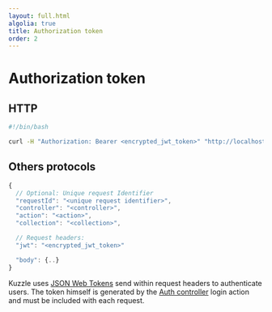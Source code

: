 ```yaml
---
layout: full.html
algolia: true
title: Authorization token
order: 2
---
```


# Authorization token

## HTTP

```bash
#!/bin/bash

curl -H "Authorization: Bearer <encrypted_jwt_token>" "http://localhost:7512/..."
```

## Others protocols

```javascript
{
  // Optional: Unique request Identifier
  "requestId": "<unique request identifier>",
  "controller": "<controller>",
  "action": "<action>",
  "collection": "<collection>",

  // Request headers:
  "jwt": "<encrypted_jwt_token>"

  "body": {..}
}
```

Kuzzle uses [JSON Web Tokens](https://tools.ietf.org/html/rfc7519) send within request headers to authenticate users.
The token himself is generated by the [Auth controller](/api-documentation/controller-auth) login action and must be included with each request.
